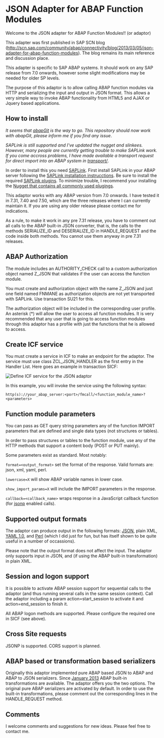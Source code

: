 JSON Adapter for ABAP Function Modules
======================================

Welcome to the JSON adapter for ABAP Function Modules!! (or adaptor)

This adapter was first published in SAP SCN blog (http://scn.sap.com/community/abap/connectivity/blog/2013/03/05/json-adapter-for-abap-function-modules). The blog remains its main reference and discussion place.

This adapter is specific to SAP ABAP systems. It should work on any SAP release from 7.0 onwards, however some slight modifications may be needed for older SP levels. 

The purpose of this adaptor is to allow calling ABAP function modules via HTTP and serializing the input and output in JSON format. This allows a very simple way to invoke ABAP functionality from HTML5 and AJAX or Jquery based applications. 

## How to install

*It seems that [abapGit](https://github.com/larshp/abapGit) is the way to go. This repository should now work with abapGit, please inform me if you find any issue*.

*SAPLink is still supported and I've updated the nugget and slinkees. However, many people are currently getting trouble to make SAPLink work. If you come accross problems, I have made available a transport request for direct import into an ABAP system in [transport/](https://github.com/cesar-sap/abap_fm_json/tree/master/transport/)*.

In order to install this you need [SAPLink](https://sap.assembla.com/spaces/saplink/wiki). First install SAPLink in your ABAP server following the [SAPLink installation instrucctions](http://wiki.scn.sap.com/wiki/display/ABAP/SAPlink+User+Documentation). Be sure to install the required [SAPLink plugins](https://www.assembla.com/spaces/saplink/wiki/SAPlink_plugin_list). To minimize trouble, I recommend your installing the [Nugget that contains all commonly used plugings](https://www.assembla.com/spaces/saplink-plugins/subversion/source/HEAD/build).

This adaptor works with any ABAP version from 7.0 onwards. I have tested it in 7.31, 7.40 and 7.50, which are the three releases where I can currently maintain it. If you are using any older release please contact me for indications.

As a rule, to make it work in any pre 7.31 release, you have to comment out all calls to the ABAP built-in JSON converter, that is, the calls to the methods SERIALIZE_ID and DESERIALIZE_ID in HANDLE_REQUEST and the code inside both methods. You cannot use them anyway in pre 7.31 releases. 


## ABAP Authorization 

The module includes an AUTHORITY_CHECK call to a custom authorization object named Z_JSON that validates if the user can access the function module. 

You must create and authorization object with the name Z_JSON and just one field named FNMANE as authorization objects are not yet transported with SAPLink. Use transaction SU21 for this.

The authorization object will be included in the corresponding user profile. An asterisk (\*) will allow the user to access all function modules. It is very recommended that any user that is going to access function modules through this adaptor has a profile with just the functions that he is allowed to access.

## Create ICF service

You must create a service in ICF to make an endpoint for the adaptor. The service must use class ZCL_JSON_HANDLER as the first entry in the Handler List. Here goes an example in transaction SICF:

![Define ICF service for the JSON adaptor](https://raw.githubusercontent.com/cesar-sap/abap_fm_json/master/SICF.jpg)

In this example, you will invoke the service using the following syntax:

`http(s)://your_abap_server:<port>/fmcall/<function_module_name>?<parameters>`

## Function module parameters

You can pass as GET query string parameters any of the function IMPORT parameters that are defined and single data types (not structures or tables).

In order to pass structures or tables to the function module, use any of the HTTP methods that support a content body (POST or PUT mainly).

Some parameters exist as standard. Most notably:

`format=<output_format>` set the format of the response. Valid formats are: json, xml, yaml, perl.

`lowercase=X` will show ABAP variable names in lower case.

`show_import_params=X` will include the IMPORT parameters in the response.

`callback=<callback_name>` wraps response in a JavaScript callback function (for [jsonp](http://stackoverflow.com/questions/3839966/can-anyone-explain-what-jsonp-is-in-layman-terms) enabled calls). 

## Supported output formats

The adaptor can produce output in the following formats: [JSON](http://www.json.org/), plain XML, [YAML 1.0](http://yaml.org/spec/1.0/), and [Perl](http://perldoc.perl.org/Data/Dumper.html) (which I did just for fun, but has itself shown to be quite useful in a number of occassions). 

Please note that the output format does not affect the input. The adaptor only supports input in JSON, and (if using the ABAP built-in transformation) in plain XML.

## Session and logon support

It is possible to activate ABAP session support for sequential calls to the adaptor (and thus running several calls in the same session context). Call the adaptor including a param action=start_session to activate it and action=end_session to finish it.

All ABAP logon methods are supported. Please configure the required one in SICF (see above).

## Cross Site requests

JSONP is supported. CORS support is planned.

## ABAP based or transformation based serializers

Originally this adaptor implemented pure ABAP based JSON to ABAP and ABAP to JSON serializers. Since [January 2013](http://scn.sap.com/community/abap/blog/2013/01/07/abap-and-json) ABAP built-in transformations are available. The adaptor offers you the two options. The original pure ABAP serializers are activated by default. In order to use the built-in transformations, please comment out the corresponding lines in the HANDLE_REQUEST method.

## Comments

I welcome comments and suggestions for new ideas. Please feel free to contact me. 
